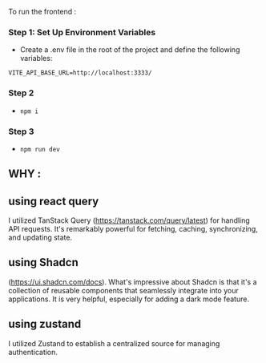 To run the frontend :
### Step 1: Set Up Environment Variables
- Create a .env file in the root of the project and define the following variables:

```
VITE_API_BASE_URL=http://localhost:3333/
```
### Step 2
- `npm i`


### Step 3
- `npm run dev`

  
## WHY :

## using react query 
I utilized TanStack Query (https://tanstack.com/query/latest) for handling API requests. It's remarkably powerful for fetching, caching, synchronizing, and updating state.

## using Shadcn
(https://ui.shadcn.com/docs). What's impressive about Shadcn is that it's  a collection of reusable components that seamlessly integrate into your applications. It is very helpful, especially for adding a dark mode feature.

## using zustand 
I utilized Zustand to establish a centralized source for managing authentication.
